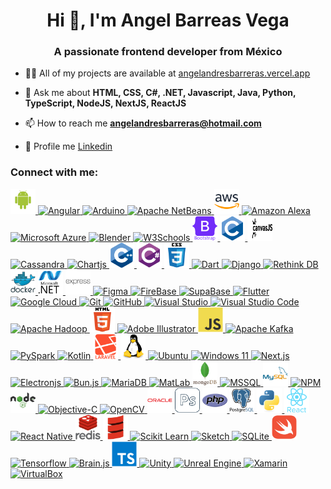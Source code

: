 <h1 align="center">Hi 👋, I'm Angel Barreas Vega</h1>
<h3 align="center">A passionate frontend developer from México</h3>

- 👨‍💻 All of my projects are available at [angelandresbarreras.vercel.app](angelandresbarreras.vercel.app)

- 💬 Ask me about **HTML, CSS, C#, .NET, Javascript, Java, Python, TypeScript, NodeJS, NextJS, ReactJS**

- 📫 How to reach me **angelandresbarreras@hotmail.com**
  
- 🔗 Profile me [Linkedin](https://www.linkedin.com/in/angelbarreras)

<h3 align="left">Connect with me:</h3>
<p align="left" className={classNames("text-center", { "text-dark": !dark, "text-light": dark })}>
                  <a href="https://developer.android.com/" target="_blank" rel="noreferrer">
                    <img src="https://raw.githubusercontent.com/devicons/devicon/master/icons/android/android-original-wordmark.svg" title="Android" alt="Android" width="40" height="40" />
                  </a>
                  <a href="https://angular.io/" target="_blank" rel="noreferrer">
                    <img src="https://angular.io/assets/images/logos/angular/angular.svg" title="Angular" alt="Angular" width="40" height="40" />
                  </a>
                  <a href="https://www.arduino.cc/" target="_blank" rel="noreferrer">
                    <img src="https://cdn.worldvectorlogo.com/logos/arduino-1.svg" title="Arduino" alt="Arduino" width="40" height="40" />
                  </a>
                  <a href="https://netbeans.apache.org/">
                    <img src="https://upload.wikimedia.org/wikipedia/commons/9/98/Apache_NetBeans_Logo.svg" title="Apache NetBeans" alt="Apache NetBeans" hwidth="40" height="40" />
                  </a>
                  <a href="https://aws.amazon.com/" target="_blank" rel="noreferrer">
                    <img src="https://raw.githubusercontent.com/devicons/devicon/master/icons/amazonwebservices/amazonwebservices-original-wordmark.svg" title="Amazon Web Services" alt="Amazon Web Services" width="40" height="40" />
                  </a>
                  <a href="https://developer.amazon.com/">
                    <img src="https://seeklogo.com/images/A/amazon-alexa-logo-D1BE24A213-seeklogo.com.png" title="Amazon Alexa" alt="Amazon Alexa" width="40" height="40" />
                  </a>
                  <a href="https://azure.microsoft.com/en-in/" target="_blank" rel="noreferrer">
                    <img src="https://www.vectorlogo.zone/logos/microsoft_azure/microsoft_azure-icon.svg" title="Microsoft Azure" alt="Microsoft Azure" width="40" height="40" />
                  </a>
                  <a href="https://www.blender.org/" target="_blank" rel="noreferrer" >
                    <img src="https://download.blender.org/branding/community/blender_community_badge_white.svg" title="Blender" alt="Blender" width="40" height="40" />
                  </a >
                  <a href="https://commons.wikimedia.org/wiki/File:W3Schools_logo.svg#/media/File:W3Schools_logo.svg" width="40" height="40" >
                    <img src="https://upload.wikimedia.org/wikipedia/commons/thumb/a/a0/W3Schools_logo.svg/1200px-W3Schools_logo.svg.png" title="W3Schools" alt="W3Schools" width="40" height="40" />
                  </a >
                  <a href="https://getbootstrap.com/" target="_blank" rel="noreferrer" >
                    <img src="https://raw.githubusercontent.com/devicons/devicon/master/icons/bootstrap/bootstrap-plain-wordmark.svg" title="Bootstrap" alt="Bootstrap" width="40" height="40" />
                  </a >
                  <a href="https://www.cprogramming.com/" target="_blank" rel="noreferrer" >
                    <img src="https://raw.githubusercontent.com/devicons/devicon/master/icons/c/c-original.svg" title="C" alt="C" width="40" height="40" />
                  </a >
                  <a href="https://canvasjs.com/" target="_blank" rel="noreferrer" >
                    <img src="https://raw.githubusercontent.com/Hardik0307/Hardik0307/master/assets/canvasjs-charts.svg" title="Canvasjs" alt="Canvasjs" width="40" height="40" />
                  </a >
                  <a href="https://cassandra.apache.org/" target="_blank" rel="noreferrer" >
                    <img src="https://www.vectorlogo.zone/logos/apache_cassandra/apache_cassandra-icon.svg" title="Cassandra" alt="Cassandra" width="40" height="40" />
                  </a >
                  <a href="https://www.chartjs.org/" target="_blank" rel="noreferrer" >
                    <img src="https://www.chartjs.org/media/logo-title.svg" title="Chartjs" alt="Chartjs" width="40" height="40" />
                  </a >
                  <a href="https://www.w3schools.com/cpp/" target="_blank" rel="noreferrer" >
                    <img src="https://raw.githubusercontent.com/devicons/devicon/master/icons/cplusplus/cplusplus-original.svg" title="C++" alt="C++" width="40" height="40" />
                  </a >
                  <a href="https://www.w3schools.com/cs/" target="_blank" rel="noreferrer" >
                    <img src="https://raw.githubusercontent.com/devicons/devicon/master/icons/csharp/csharp-original.svg" title="C#" alt="C#" width="40" height="40" />
                  </a >
                  <a href="https://www.w3schools.com/css/" target="_blank" rel="noreferrer" >
                    <img src="https://raw.githubusercontent.com/devicons/devicon/master/icons/css3/css3-original-wordmark.svg" title="CSS3" alt="CSS3" width="40" height="40" />
                  </a >
                  <a href="https://dart.dev/" target="_blank" rel="noreferrer" >
                    <img src="https://www.vectorlogo.zone/logos/dartlang/dartlang-icon.svg" title="Dart" alt="Dart" width="40" height="40" />
                  </a >
                  <a href="https://www.djangoproject.com/" target="_blank" rel="noreferrer" >
                    <img src="https://cdn.worldvectorlogo.com/logos/django.svg" title="Django" alt="Django" width="40" height="40" />
                  </a >
                  <a href="https://rethinkdb.com/" target="_blank" rel="noreferrer" >
                    <img src="https://www.kindpng.com/picc/m/500-5009856_rethink-db-hd-png-download.png" title="Rethink DB" alt="Rethink DB" width="40" height="40" />
                  </a >
                  <a href="https://www.docker.com/" target="_blank" rel="noreferrer" >
                    <img src="https://raw.githubusercontent.com/devicons/devicon/master/icons/docker/docker-original-wordmark.svg" title="Docker" alt="Docker" width="40" height="40" />
                  </a >
                  <a href="https://dotnet.microsoft.com/" target="_blank" rel="noreferrer" >
                    <img src="https://raw.githubusercontent.com/devicons/devicon/master/icons/dot-net/dot-net-original-wordmark.svg" title="DotNet" alt="DotNet" width="40" height="40" />
                  </a >
                  <a href="https://expressjs.com/" target="_blank" rel="noreferrer" >
                    <img src="https://raw.githubusercontent.com/devicons/devicon/master/icons/express/express-original-wordmark.svg" title="Express" alt="Express" width="40" height="40" />
                  </a >
                  <a href="https://www.figma.com/" target="_blank" rel="noreferrer" >
                    <img src="https://www.vectorlogo.zone/logos/figma/figma-icon.svg" title="Figma" alt="Figma" width="40" height="40" />
                  </a >
                  <a href="https://firebase.google.com/" target="_blank" rel="noreferrer" >
                    <img src="https://www.vectorlogo.zone/logos/firebase/firebase-icon.svg" title="FireBase" alt="FireBase" width="40" height="40" />
                  </a >
                  <a href="https://supabase.com/" target="_blank" rel="noreferrer" >
                    <img src="https://seeklogo.com/images/S/supabase-logo-DCC676FFE2-seeklogo.com.png" title="SupaBase" alt="SupaBase" className="detailLogoImage" width="40" height="40" />
                  </a >
                  <a href="https://flutter.dev/" target="_blank" rel="noreferrer" >
                    <img src="https://www.vectorlogo.zone/logos/flutterio/flutterio-icon.svg" title="Flutter" alt="Flutter" width="40" height="40" />
                  </a >
                  <a href="https://cloud.google.com/" target="_blank" rel="noreferrer" >
                    <img src="https://www.vectorlogo.zone/logos/google_cloud/google_cloud-icon.svg" title="Google Cloud" alt="Google Cloud" width="40" height="40" />
                  </a >
                  <a href="https://git-scm.com/" target="_blank" rel="noreferrer" >
                    <img src="https://www.vectorlogo.zone/logos/git-scm/git-scm-icon.svg" title="Git" alt="Git" width="40" height="40" />
                  </a >
                  <a href="https://github.com/" target="_blank" rel="noreferrer" >
                    <img src="https://github.com/fluidicon.png"  title="GitHub" alt="GitHub" width="40" height="40" />
                  </a >
                  <a href="https://visualstudio.microsoft.com/es/" target="_blank" rel="noreferrer" >
                    <img src="https://visualstudio.microsoft.com/wp-content/uploads/2022/09/VisualStudio2022.svg" title="Visual Studio" alt="Visual Studio" width="40" height="40" />
                  </a >
                  <a href="https://visualstudio.microsoft.com/es/" target="_blank" rel="noreferrer" >
                    <img src="https://visualstudio.microsoft.com/wp-content/uploads/2022/09/VisualStudioCode.svg" title="Visual Studio Code" alt="Visual Studio Code" width="40" height="40" />
                  </a >
                  <a href="https://hadoop.apache.org/" target="_blank" rel="noreferrer" >
                    <img src="https://www.vectorlogo.zone/logos/apache_hadoop/apache_hadoop-icon.svg" title="Apache Hadoop" alt="Apache Hadoop" width="40" height="40" />
                  </a >
                  <a href="https://www.w3.org/html/" target="_blank" rel="noreferrer" >
                    <img src="https://raw.githubusercontent.com/devicons/devicon/master/icons/html5/html5-original-wordmark.svg" title="HTML5" alt="HTML5" width="40" height="40" />
                  </a >
                  <a href="https://www.adobe.com/in/products/illustrator.html/" target="_blank" rel="noreferrer" >
                    <img src="https://www.vectorlogo.zone/logos/adobe_illustrator/adobe_illustrator-icon.svg" title="Adobe Illustrator" alt="Adobe Illustrator" width="40" height="40" />
                  </a >
                  <a href="https://developer.mozilla.org/en-US/docs/Web/JavaScript/" target="_blank" rel="noreferrer" >
                    <img src="https://raw.githubusercontent.com/devicons/devicon/master/icons/javascript/javascript-original.svg" title="JavaScript" alt="JavaScript" width="40" height="40" />
                  </a >
                  <a href="https://kafka.apache.org/" target="_blank" rel="noreferrer" >
                    <img src="https://www.vectorlogo.zone/logos/apache_kafka/apache_kafka-vertical.svg" title="Apache Kafka" alt="Apache Kafka" width="40" height="40" />
                  </a >
                  <a href="https://blog.cambridgespark.com/unit-testing-with-pyspark-fb31671b1ad8/" target="_blank" rel="noreferrer" >
                    <img src="https://miro.medium.com/max/1400/1*nPcdyVwgcuEZiEZiRqApug.jpeg" title="PySpark"
                      alt="PySpark"
                      width="40" height="40" elementtiming="closeupImage" importance="auto" loading="auto" />
                  </a >
                  <a href="https://kotlinlang.org/" target="_blank" rel="noreferrer" >
                    <img src="https://www.vectorlogo.zone/logos/kotlinlang/kotlinlang-icon.svg" title="Kotlin" alt="Kotlin" width="40" height="40" />
                  </a >
                  <a href="https://laravel.com/" target="_blank" rel="noreferrer" >
                    <img src="https://raw.githubusercontent.com/devicons/devicon/master/icons/laravel/laravel-plain-wordmark.svg" title="Laravel" alt="Laravel" width="40" height="40" />
                  </a >
                  <a href="https://www.linux.org/" target="_blank" rel="noreferrer" >
                    <img src="https://raw.githubusercontent.com/devicons/devicon/master/icons/linux/linux-original.svg" title="Linux" alt="Linux" width="40" height="40" />
                  </a >
                  <a href="https://ubuntu.com/" target="_blank" rel="noreferrer" >
                    <img src="https://seeklogo.com/images/U/ubuntu-logo-8B7C9ED4AD-seeklogo.com.png" title="Ubuntu" alt="Ubuntu" width="40" height="40"/>
                  </a >
                  <a href="https://dotnet.microsoft.com/" target="_blank" rel="noreferrer" >
                    <img src="https://logosarchive.com/wp-content/uploads/2021/07/Windows-11-icon.svg" alt="Windows 11" title="Windows 11" width="40" height="40" />
                  </a >
                  <a href="https://nextjs.org/" target="_blank" rel="noreferrer" >
                    <img src="https://seeklogo.com/images/N/next-js-logo-8FCFF51DD2-seeklogo.com.png" title="Next.js" alt="Next.js" className="detailLogoImage" width="40" height="40" />
                  </a >
                  <a href="https://www.electronjs.org/" target="_blank" rel="noreferrer" >
                    <img src="https://www.vectorlogo.zone/logos/electronjs/electronjs-icon.svg" title="Electronjs" alt="Electronjs" width="40" height="40" />
                  </a >
                  <a href="https://bun.sh/" target="_blank" rel="noreferrer" >
                    <img src="https://bun.sh/logo@2x.png" title="Bun.js" alt="Bun.js" width="40" height="40" />
                  </a >
                  <a href="https://mariadb.org/" target="_blank" rel="noreferrer" >
                    <img src="https://www.vectorlogo.zone/logos/mariadb/mariadb-icon.svg" title="MariaDB" alt="MariaDB" width="40" height="40" />
                  </a >
                  <a href="https://www.mathworks.com/" target="_blank" rel="noreferrer" >
                    <img src="https://upload.wikimedia.org/wikipedia/commons/2/21/Matlab_Logo.png" title="MatLab" alt="MatLab" width="40" height="40" />
                  </a >
                  <a href="https://www.mongodb.com/" target="_blank" rel="noreferrer" >
                    <img src="https://raw.githubusercontent.com/devicons/devicon/master/icons/mongodb/mongodb-original-wordmark.svg" title="MongoDB" alt="MongoDB" width="40" height="40" />
                  </a >
                  <a href="https://www.microsoft.com/en-us/sql-server" target="_blank" rel="noreferrer" >
                    <img src="https://www.svgrepo.com/show/303229/microsoft-sql-server-logo.svg" title="MSSQL" alt="MSSQL" width="40" height="40" />
                  </a >
                  <a href="https://www.mysql.com/" target="_blank" rel="noreferrer" >
                    <img src="https://raw.githubusercontent.com/devicons/devicon/master/icons/mysql/mysql-original-wordmark.svg" title="MySQL" alt="MySQL" width="40" height="40" />
                  </a >
                  <a href="https://www.npmjs.com/" target="_blank" rel="noreferrer" >
                    <img src="https://seeklogo.com/images/N/npm-logo-01B8642EDD-seeklogo.com.png" title="NPM" alt="NPM" width="40" height="40" />
                  </a >
                  <a href="https://nodejs.org/" target="_blank" rel="noreferrer" >
                    <img src="https://raw.githubusercontent.com/devicons/devicon/master/icons/nodejs/nodejs-original-wordmark.svg" title="Nodejs" alt="Nodejs" width="40" height="40" />
                  </a >
                  <a href="https://developer.apple.com/library/archive/documentation/Cocoa/Conceptual/ProgrammingWithObjectiveC/Introduction/Introduction.html" target="_blank" rel="noreferrer" >
                    <img src="https://www.vectorlogo.zone/logos/apple_objectivec/apple_objectivec-icon.svg" title="Objective-C" alt="Objective-C" width="40" height="40" />
                  </a >
                  <a href="https://opencv.org/" target="_blank" rel="noreferrer" >
                    <img src="https://www.vectorlogo.zone/logos/opencv/opencv-icon.svg" title="OpenCV" alt="OpenCV" width="40" height="40" />
                  </a >
                  <a href="https://www.oracle.com/" target="_blank" rel="noreferrer" >
                    <img src="https://raw.githubusercontent.com/devicons/devicon/master/icons/oracle/oracle-original.svg" title="Oracle" alt="Oracle" width="40" height="40" />
                  </a >
                  <a href="https://www.photoshop.com/en/" target="_blank" rel="noreferrer" >
                    <img src="https://raw.githubusercontent.com/devicons/devicon/master/icons/photoshop/photoshop-line.svg" title="Adobe Photoshop" alt="Adobe Photoshop" width="40" height="40" />
                  </a >
                  <a href="https://www.php.net/" target="_blank" rel="noreferrer" >
                    <img src="https://raw.githubusercontent.com/devicons/devicon/master/icons/php/php-original.svg" title="PHP" alt="PHP" width="40" height="40" />
                  </a >
                  <a href="https://www.postgresql.org/" target="_blank" rel="noreferrer" >
                    <img src="https://raw.githubusercontent.com/devicons/devicon/master/icons/postgresql/postgresql-original-wordmark.svg" title="PostgreSQL" alt="PostgreSQL" width="40" height="40" />
                  </a >
                  <a href="https://www.python.org/" target="_blank" rel="noreferrer" >
                    <img src="https://raw.githubusercontent.com/devicons/devicon/master/icons/python/python-original.svg" title="Python" alt="Python" width="40" height="40" />
                  </a >
                  <a href="https://reactjs.org/" target="_blank" rel="noreferrer" >
                    <img src="https://raw.githubusercontent.com/devicons/devicon/master/icons/react/react-original-wordmark.svg" title="React" alt="React" width="40" height="40" />
                  </a >
                  <a href="https://reactnative.dev/" target="_blank" rel="noreferrer" >
                    <img src="https://seeklogo.com/images/R/react-native-logo-221C671C70-seeklogo.com.png" title="React Native" alt="React Native" width="40" height="40" />
                  </a >
                  <a href="https://redis.io/" target="_blank" rel="noreferrer" >
                    <img src="https://raw.githubusercontent.com/devicons/devicon/master/icons/redis/redis-original-wordmark.svg" title="Redis" alt="Redis" width="40" height="40" />
                  </a >
                  <a href="https://www.scala-lang.org/" target="_blank" rel="noreferrer" >
                    <img src="https://raw.githubusercontent.com/devicons/devicon/master/icons/scala/scala-original.svg" title="Scala" alt="Scala" width="40" height="40" />
                  </a >
                  <a href="https://scikit-learn.org/" target="_blank" rel="noreferrer" >
                    <img src="https://upload.wikimedia.org/wikipedia/commons/0/05/Scikit_learn_logo_small.svg" title="Scikit Learn" alt="Scikit Learn" width="40" height="40" />
                  </a >
                  <a href="https://www.sketch.com/" target="_blank" rel="noreferrer" >
                    <img src="https://www.vectorlogo.zone/logos/sketchapp/sketchapp-icon.svg" title="Sketch" alt="Sketch" width="40" height="40" />
                  </a >
                  <a href="https://www.sqlite.org/" target="_blank" rel="noreferrer" >
                    <img src="https://www.vectorlogo.zone/logos/sqlite/sqlite-icon.svg" title="SQLite" alt="SQLite" width="40" height="40" />
                  </a >
                  <a href="https://developer.apple.com/swift/" target="_blank" rel="noreferrer" >
                    <img src="https://raw.githubusercontent.com/devicons/devicon/master/icons/swift/swift-original.svg" title="Swift" alt="Swift" width="40" height="40" />
                  </a >
                  <a href="https://www.tensorflow.org/" target="_blank" rel="noreferrer" >
                    <img src="https://www.vectorlogo.zone/logos/tensorflow/tensorflow-icon.svg" title="Tensorflow" alt="Tensorflow" width="40" height="40" />
                  </a >
                  <a href="https://www.brain.js.org/" target="_blank" rel="noreferrer" >
                    <img src="https://seeklogo.com/images/B/brain-js-logo-9EC27FB869-seeklogo.com.png" className="detailLogoImage" title="Brain.js" alt="Brain.js" width="40" height="40" />
                  </a >
                  <a href="https://www.typescriptlang.org/" target="_blank" rel="noreferrer" >
                    <img src="https://raw.githubusercontent.com/devicons/devicon/master/icons/typescript/typescript-original.svg" title="TypeScript" alt="TypeScript" width="40" height="40" />
                  </a >
                  <a href="https://unity.com/" target="_blank" rel="noreferrer" >
                    <img src="https://www.vectorlogo.zone/logos/unity3d/unity3d-icon.svg" title="Unity" alt="Unity" width="40" height="40" />
                  </a >
                  <a href="https://unrealengine.com/" target="_blank" rel="noreferrer" >
                    <img src="https://raw.githubusercontent.com/kenangundogan/fontisto/036b7eca71aab1bef8e6a0518f7329f13ed62f6b/icons/svg/brand/unreal-engine.svg" title="Unreal Engine" alt="Unreal Engine" width="40" height="40" />
                  </a >
                  <a href="https://dotnet.microsoft.com/apps/xamarin/" target="_blank" rel="noreferrer" >
                    <img src="https://raw.githubusercontent.com/detain/svg-logos/780f25886640cef088af994181646db2f6b1a3f8/svg/xamarin.svg" title="Xamarin" alt="Xamarin" width="40" height="40" />
                  </a >
                  <a href="https://www.virtualbox.org/" target="_blank" rel="noreferrer">
                    <img src="https://www.vectorlogo.zone/logos/virtualbox/virtualbox-icon.svg" title="VirtualBox" alt="VirtualBox" width="40" height="40" />
                  </a>
                  </p >
